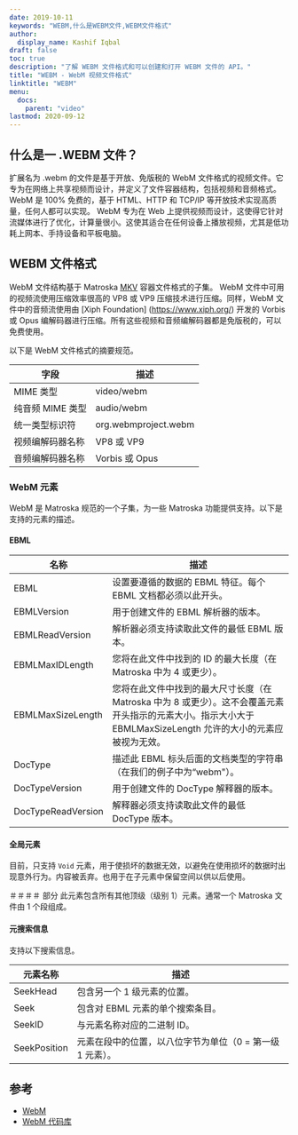 ```yaml
---
date: 2019-10-11
keywords: "WEBM,什么是WEBM文件,WEBM文件格式"
author:
  display_name: Kashif Iqbal
draft: false
toc: true
description: "了解 WEBM 文件格式和可以创建和打开 WEBM 文件的 API。"
title: "WEBM - WebM 视频文件格式"
linktitle: "WEBM"
menu:
  docs:
    parent: "video"
lastmod: 2020-09-12
---
```


## 什么是一 .WEBM 文件？

扩展名为 .webm 的文件是基于开放、免版税的 WebM 文件格式的视频文件。它专为在网络上共享视频而设计，并定义了文件容器结构，包括视频和音频格式。 WebM 是 100% 免费的，基于 HTML、HTTP 和 TCP/IP 等开放技术实现高质量，任何人都可以实现。 WebM 专为在 Web 上提供视频而设计，这使得它针对流媒体进行了优化，计算量很小。这使其适合在任何设备上播放视频，尤其是低功耗上网本、手持设备和平板电脑。

## WEBM 文件格式

WebM 文件结构基于 Matroska [MKV](/zh/video/mkv/) 容器文件格式的子集。 WebM 文件中可用的视频流使用压缩效率很高的 VP8 或 VP9 压缩技术进行压缩。同样，WebM 文件中的音频流使用由 [Xiph Foundation] (https://www.xiph.org/) 开发的 Vorbis 或 Opus 编解码器进行压缩。所有这些视频和音频编解码器都是免版税的，可以免费使用。

以下是 WebM 文件格式的摘要规范。

|字段|描述|
---|---|
|MIME 类型 |video/webm|
|纯音频 MIME 类型 |audio/webm|
|统一类型标识符| org.webmproject.webm|
|视频编解码器名称| VP8 或 VP9|
|音频编解码器名称| Vorbis 或 Opus|

### WebM 元素

WebM 是 Matroska 规范的一个子集，为一些 Matroska 功能提供支持。以下是支持的元素的描述。

#### EBML

|名称 |描述|
---|---|
|EBML|设置要遵循的数据的 EBML 特征。每个 EBML 文档都必须以此开头。|
|EBMLVersion |用于创建文件的 EBML 解析器的版本。|
|EBMLReadVersion|解析器必须支持读取此文件的最低 EBML 版本。|
|EBMLMaxIDLength |您将在此文件中找到的 ID 的最大长度（在 Matroska 中为 4 或更少）。|
|EBMLMaxSizeLength|您将在此文件中找到的最大尺寸长度（在 Matroska 中为 8 或更少）。这不会覆盖元素开头指示的元素大小。指示大小大于 EBMLMaxSizeLength 允许的大小的元素应被视为无效。
|DocType|描述此 EBML 标头后面的文档类型的字符串（在我们的例子中为“webm"）。|
|DocTypeVersion|用于创建文件的 DocType 解释器的版本。|
|DocTypeReadVersion|解释器必须支持读取此文件的最低 DocType 版本。|

#### 全局元素

目前，只支持 `Void` 元素，用于使损坏的数据无效，以避免在使用损坏的数据时出现意外行为。内容被丢弃。也用于在子元素中保留空间以供以后使用。

＃＃＃＃ 部分
此元素包含所有其他顶级（级别 1）元素。通常一个 Matroska 文件由 1 个段组成。

#### 元搜索信息

支持以下搜索信息。

|元素名称 |描述|
---|---|
|SeekHead |包含另一个 1 级元素的位置。|
|Seek |包含对 EBML 元素的单个搜索条目。|
|SeekID |与元素名称对应的二进制 ID。|
|SeekPosition |元素在段中的位置，以八位字节为单位（0 = 第一级 1 元素）。|

## 参考

* [WebM](https://www.webmproject.org/)
* [WebM 代码库](https://www.webmproject.org/code/#webp-repositories)

